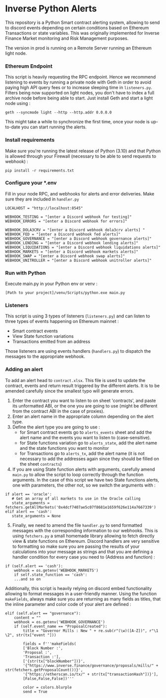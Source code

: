 # Inverse Python Alerts

This repository is a Python Smart contract alerting system, allowing to send to discord events depending on certain
conditions based on Ethereum Transactions or state variables.
This was originally implemented for Inverse Finance Market monitoring and Risk Management purposes.

The version in prod is running on a Remote Server running an Ethereum light node.

### Ethereum Endpoint

This script is heavily requesting the RPC endpoint. Hence we recommend listening to events by running a private node
with Geth in order to avoid paying high API query fees or to increase sleeping time in `listeners.py`.
Filters being now supported on light nodes, you don't have to index a full archive node before being able to start.
Just install Geth and start a light node using :

`geth --syncmode light --http --http.addr 0.0.0.0`

This might take a while to synchronize the first time, once your node is up-to-date you can start running the alerts.

### Install requirements

Make sure you're running the latest release of Python (3.10) and that Python is allowed through your Firewall (necessary
to be able to send requests to webhook) :

`pip install -r requirements.txt`

### Configure your *.env

Fill in your node RPC, and webhooks for alerts and error deliveries. Make sure they are included in `handler.py`

```
LOCALHOST = "http://localhost:8545"

WEBHOOK_TESTING = "[enter a Discord webhook for testing]"
WEBHOOK_ERRORS = "[enter a Discord webhook for errors]"

WEBHOOK_DOLA3CRV = "[enter a Discord webhook dola3crv alerts] "
WEBHOOK_FED = "[enter a Discord webhook fed alerts]"
WEBHOOK_GOVERNANCE = "[enter a Discord webhook governance alerts]"
WEBHOOK_LENDING = "[enter a Discord webhook lending alerts]"
WEBHOOK_LIQUIDATIONS = "[enter a Discord webhook liquidations alerts]"
WEBHOOK_MARKETS = "[enter a Discord webhook markets alerts]"
WEBHOOK_SWAP = "[enter a Discord webhook swap alerts]"
WEBHOOK_UNITROLLER = "[enter a Discord webhook unitroller alerts]"
```

### Run with Python

Execute main.py in your Python env or venv :

`[Path to your project]/venv/Scripts/python.exe main.py`

### Listeners

This script is using 3 types of listeners (`listeners.py`) and can listen to three types of events happening on Ethereum
mainnet :

- Smart contract events
- View State function variations
- Transactions emitted from an address

Those listeners are using events handlers (`handlers.py`) to dispatch the messages to the appropriate webhook.

### Adding an alert

To add an alert head to `contract.xlsx`. This file is used to update the contract, events and return result triggered by
the different alerts.
It is to be amended carefully since the smallest typo will generate errors.

1. Enter the contract you want to listen to on sheet 'contracts', and paste its unformatted ABI, or the one you are
   going to use (might be different from the contract ABI in the case of proxies).
2. Enter an alert name in the appropriate column depending on the alert type.
3. Define the alert type you are going to use :
    - for Smart contract events go to `alerts_events` sheet and add the alert name and the events you want to listen
      to (case-sensitive).
    - for State functions variation go to `alerts_state`, add the alert name and the state functions you want to monitor
    - for Transactions go to `alerts_tx`, add the alert name (it is not necessary to add the addresses again since they
      should be filled on the sheet `contracts`)
4. If you are using State function alerts with arguments, carefully amend `main.py` to allow the script to loop
   correctly through the function arguments.
   In the case of this script we have two State functions alerts, one with parameters, the other not, so we switch the
   arguments with :

```
if alert == 'oracle':
   # Get an array of all markets to use in the Oracle calling
   state_arguments = fetchers.getAllMarkets('0x4dcf7407ae5c07f8681e1659f626e114a7667339')
elif alert == 'cash':
   state_arguments = None
```

5. Finally, we need to amend the file `handler.py` to send formatted messages with the corresponding information to our
   webhooks.
   This is using `fetchers.py` a small homemade library allowing to fetch directly view & state functions on Ethereum.
   Discord handlers are very sensitive to formatting so make sure you are passing the results of your calculations into
   your  message as strings and that you are defining a handler condition for every case you need to (Address and function) :

```
if (self.alert == 'cash'):
    webhook = os.getenv('WEBHOOK_MARKETS')
    if self.state_function == 'cash':
    ...and so on
```
   Additionally, this script is heavily relying on discord embed functionality allowing to format messages in a 
   user-friendly manner. Using the function `makeFields`, always make sure you are returning as many fields as titles,
   that the inline parameter and color code of your alert are defined :

```
elif (self.alert == "governance"):
    content = ""
    webhook = os.getenv('WEBHOOK_GOVERNANCE')
    if (self.event_name == "ProposalCreated"):
        title = "Governor Mills : New " + re.sub(r"(\w)([A-Z])", r"\1 \2", str(tx["event "]))

        fields = f'''makeFields(
        ['Block Number :',
        'Proposal :',
        'Transaction :'],
        ['{str(tx["blockNumber"])}',
        '{"https://www.inverse.finance/governance/proposals/mills/" + str(fetchers.getProposalCount())}',
        '{"https://etherscan.io/tx/" + str(tx["transactionHash"])}'],
        [False,False,False])'''

        color = colors.blurple
        send = True
```
   